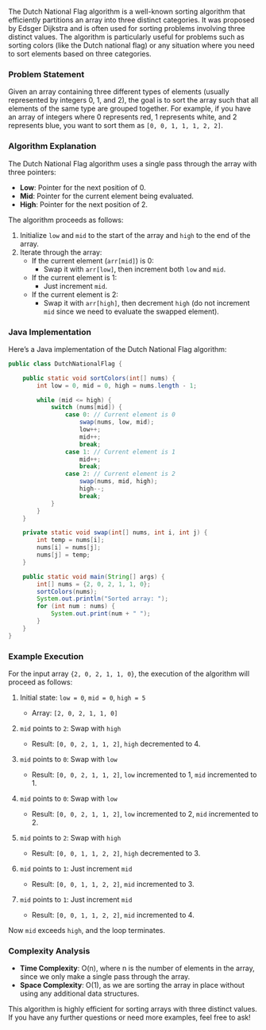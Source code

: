 The Dutch National Flag algorithm is a well-known sorting algorithm that efficiently partitions an array into three distinct categories. It was proposed by Edsger Dijkstra and is often used for sorting problems involving three distinct values. The algorithm is particularly useful for problems such as sorting colors (like the Dutch national flag) or any situation where you need to sort elements based on three categories.

### Problem Statement
Given an array containing three different types of elements (usually represented by integers 0, 1, and 2), the goal is to sort the array such that all elements of the same type are grouped together. For example, if you have an array of integers where 0 represents red, 1 represents white, and 2 represents blue, you want to sort them as `[0, 0, 1, 1, 1, 2, 2]`.

### Algorithm Explanation
The Dutch National Flag algorithm uses a single pass through the array with three pointers:
- **Low**: Pointer for the next position of 0.
- **Mid**: Pointer for the current element being evaluated.
- **High**: Pointer for the next position of 2.

The algorithm proceeds as follows:
1. Initialize `low` and `mid` to the start of the array and `high` to the end of the array.
2. Iterate through the array:
    - If the current element (`arr[mid]`) is 0:
        - Swap it with `arr[low]`, then increment both `low` and `mid`.
    - If the current element is 1:
        - Just increment `mid`.
    - If the current element is 2:
        - Swap it with `arr[high]`, then decrement `high` (do not increment `mid` since we need to evaluate the swapped element).

### Java Implementation
Here’s a Java implementation of the Dutch National Flag algorithm:

```java
public class DutchNationalFlag {

    public static void sortColors(int[] nums) {
        int low = 0, mid = 0, high = nums.length - 1;

        while (mid <= high) {
            switch (nums[mid]) {
                case 0: // Current element is 0
                    swap(nums, low, mid);
                    low++;
                    mid++;
                    break;
                case 1: // Current element is 1
                    mid++;
                    break;
                case 2: // Current element is 2
                    swap(nums, mid, high);
                    high--;
                    break;
            }
        }
    }

    private static void swap(int[] nums, int i, int j) {
        int temp = nums[i];
        nums[i] = nums[j];
        nums[j] = temp;
    }

    public static void main(String[] args) {
        int[] nums = {2, 0, 2, 1, 1, 0};
        sortColors(nums);
        System.out.println("Sorted array: ");
        for (int num : nums) {
            System.out.print(num + " ");
        }
    }
}
```

### Example Execution
For the input array `{2, 0, 2, 1, 1, 0}`, the execution of the algorithm will proceed as follows:

1. Initial state: `low = 0`, `mid = 0`, `high = 5`
    - Array: `[2, 0, 2, 1, 1, 0]`

2. `mid` points to `2`: Swap with `high`
    - Result: `[0, 0, 2, 1, 1, 2]`, `high` decremented to 4.

3. `mid` points to `0`: Swap with `low`
    - Result: `[0, 0, 2, 1, 1, 2]`, `low` incremented to 1, `mid` incremented to 1.

4. `mid` points to `0`: Swap with `low`
    - Result: `[0, 0, 2, 1, 1, 2]`, `low` incremented to 2, `mid` incremented to 2.

5. `mid` points to `2`: Swap with `high`
    - Result: `[0, 0, 1, 1, 2, 2]`, `high` decremented to 3.

6. `mid` points to `1`: Just increment `mid`
    - Result: `[0, 0, 1, 1, 2, 2]`, `mid` incremented to 3.

7. `mid` points to `1`: Just increment `mid`
    - Result: `[0, 0, 1, 1, 2, 2]`, `mid` incremented to 4.

Now `mid` exceeds `high`, and the loop terminates.

### Complexity Analysis
- **Time Complexity**: O(n), where n is the number of elements in the array, since we only make a single pass through the array.
- **Space Complexity**: O(1), as we are sorting the array in place without using any additional data structures.

This algorithm is highly efficient for sorting arrays with three distinct values. If you have any further questions or need more examples, feel free to ask!